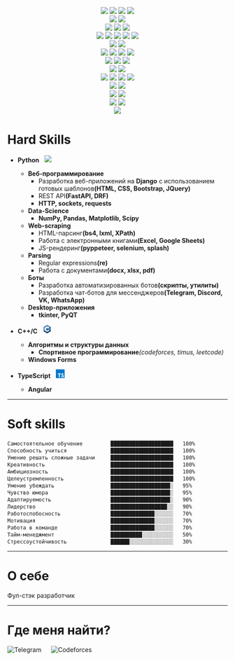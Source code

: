
<p align="center">
  <img src="https://img.shields.io/badge/Python-3776AB?style=for-the-badge&logo=python&logoColor=white">
  <img src="https://img.shields.io/badge/Django-092E20?style=for-the-badge&logo=django&logoColor=white">
  <img src="https://img.shields.io/badge/NumPy-3776AB?style=for-the-badge&logo=numpy&logoColor=white">
  <img src="https://img.shields.io/badge/Pandas-0078D4?style=for-the-badge&logo=pandas&logoColor=white">

  <br>

  <img src="https://img.shields.io/badge/SQLite-07405E?style=for-the-badge&logo=sqlite&logoColor=white">
  <img src="https://img.shields.io/badge/PostgreSQL-316192?style=for-the-badge&logo=postgresql&logoColor=white">

  <br>

  <img src="https://img.shields.io/badge/Codeforces-445f9d?style=for-the-badge&logo=Codeforces&logoColor=white">  
  <img src="https://img.shields.io/badge/-LeetCode-FFA116?style=for-the-badge&logo=LeetCode&logoColor=black">
  <img src="https://img.shields.io/badge/-Sololearn-3a464b?style=for-the-badge&logo=Sololearn&logoColor=white">

  <br>
  
  <img src="https://img.shields.io/badge/HTML5-E34F26?style=for-the-badge&logo=html5&logoColor=white">
  <img src="https://img.shields.io/badge/CSS3-1572B6?style=for-the-badge&logo=css3&logoColor=white">
  <img src="https://img.shields.io/badge/JavaScript-F7DF1E?style=for-the-badge&logo=javascript&logoColor=black">
  <img src="https://img.shields.io/badge/Bootstrap-563D7C?style=for-the-badge&logo=bootstrap&logoColor=white">
  <img src="https://img.shields.io/badge/jQuery-0769AD?style=for-the-badge&logo=jquery&logoColor=white">
  
  <br>

  <img src="https://img.shields.io/badge/TypeScript-007ACC?style=for-the-badge&logo=typescript&logoColor=white">
  <img src="https://img.shields.io/badge/Angular-DD0031?style=for-the-badge&logo=angular&logoColor=white">

  <br>

  <img src="https://img.shields.io/badge/C-00599C?style=for-the-badge&logo=c&logoColor=white">
  <img src="https://img.shields.io/badge/C%2B%2B-00599C?style=for-the-badge&logo=c%2B%2B&logoColor=white">
  <img src="https://img.shields.io/badge/Go-00ADD8?style=for-the-badge&logo=go&logoColor=white">
  <img src="https://img.shields.io/badge/Kotlin-0095D5?&style=for-the-badge&logo=kotlin&logoColor=white">
  
  <br>

  <img src="https://img.shields.io/badge/Jupyter-F38020?style=for-the-badge&logo=jupyter&logoColor=white">
  <img src="https://img.shields.io/badge/Markdown-000000?style=for-the-badge&logo=markdown&logoColor=white">
  <img src="https://img.shields.io/badge/LaTeX-1f425f?style=for-the-badge&logo=latex&logoColor=white">

  <br>

  <img src="https://img.shields.io/badge/Shell_Script-121011?style=for-the-badge&logo=gnu-bash&logoColor=white">
  <img src="https://img.shields.io/badge/Powershell-2CA5E0?style=for-the-badge&logo=powershell&logoColor=white">
  
  <br>
  
  <img src="https://img.shields.io/badge/Microsoft_Word-2B579A?style=for-the-badge&logo=microsoft-word&logoColor=white">
  <img src="https://img.shields.io/badge/Microsoft_Excel-217346?style=for-the-badge&logo=microsoft-excel&logoColor=white">
  <img src="https://img.shields.io/badge/Google%20Sheets-34A853?style=for-the-badge&logo=google-sheets&logoColor=white">
  <img src="https://img.shields.io/badge/PDF-840010?style=for-the-badge&logo=adobe&logoColor=white">
  
  <br>
  
  <img src="https://img.shields.io/badge/NVIDIA-GTX1660ti-76B900?style=for-the-badge&logo=nvidia&logoColor=white">
  <img src="https://img.shields.io/badge/AMD-Ryzen_7_4800H-ED1C24?style=for-the-badge&logo=amd&logoColor=white">
  
  <br>
  
  <img src="https://img.shields.io/badge/Visual_Studio_Code-0078D4?style=for-the-badge&logo=visual%20studio%20code&logoColor=white">
  <img src="https://img.shields.io/badge/Google_chrome-4285F4?style=for-the-badge&logo=Google-chrome&logoColor=white">

  <br>
  
  <img src="https://img.shields.io/badge/Linux-FCC624?style=for-the-badge&logo=linux&logoColor=black">
  <img src="https://img.shields.io/badge/Windows-0078D6?style=for-the-badge&logo=windows&logoColor=white">
  
  <br>
  
  <img src="https://img.shields.io/badge/FL.ru-6FDA44?style=for-the-badge&logo=Upwork&logoColor=white">
<p>
  
# Hard Skills
* **Python** &nbsp; <img width=20 src="https://raw.githubusercontent.com/Thomas-George-T/Thomas-George-T/master/assets/python.svg">
  * **Веб-программирование**
      * Разработка веб-приложений на **Django** с использованием готовых шаблонов<b>(HTML, CSS, Bootstrap, JQuery)</b> 
      * REST API<b>(FastAPI, DRF)</b>
      * **HTTP, sockets, requests**
  * **Data-Science**
      * **NumPy, Pandas, Matplotlib, Scipy**
  * **Web-scraping**
      * HTML-парсинг<b>(bs4, lxml, XPath)</b>
      * Работа с электронными книгами<b>(Excel, Google Sheets)</b>
      * JS-рендеринг<b>(pyppeteer, selenium, splash)</b>
  * **Parsing**
      * Regular expressions<b>(re)</b>
      * Работа с документами<b>(docx, xlsx, pdf)</b>
  * **Боты**
      * Разработка автоматизированных ботов<b>(скрипты, утилиты)</b>
      * Разработка чат-ботов для мессенджеров<b>(Telegram, Discord, VK, WhatsApp)</b>
  * **Desktop-приложения**
      * **tkinter, PyQT**

* **C++/C** &nbsp; <img height="20" src="https://raw.githubusercontent.com/github/explore/80688e429a7d4ef2fca1e82350fe8e3517d3494d/topics/cpp/cpp.png">
  * <b>Алгоритмы и структуры данных</b>
      * <b>Спортивное программирование</b><i>(codeforces, timus, leetcode)</i>
  * <b>Windows Forms</b>
* **TypeScript** &nbsp; <img height="20" src="https://raw.githubusercontent.com/github/explore/80688e429a7d4ef2fca1e82350fe8e3517d3494d/topics/typescript/typescript.png">
  * **Angular**

<hr>

# Soft skills

```text
Самостоятельное обучение         ████████████████████   100% 
Способность учиться              ████████████████████   100%
Умение решать сложные задачи     ████████████████████   100%
Креативность                     ████████████████████   100%
Амбициозность                    ████████████████████   100%
Целеустремленность               ████████████████████   100%
Умение убеждать                  ███████████████████░   95%
Чувство юмора                    ███████████████████░   95%
Адаптируемость                   ███████████████████░   90%
Лидерство                        ██████████████████░░   90%
Работоспобосность                ██████████████░░░░░░   70%
Мотивация                        ██████████████░░░░░░   70%
Работа в команде                 ██████████████░░░░░░   70%
Тайм-менеджмент                  ██████████░░░░░░░░░░   50%
Стрессоустойчивость              ██████░░░░░░░░░░░░░░   30%
```

<hr>

 

# О себе
  Фул-стэк разработчик

<hr>

# Где меня найти?

<a target="_blank" href="https://t.me/archon1999/">
  <img align="left" alt="Telegram" width="100px" src="https://img.shields.io/badge/Telegram-445f9d?style=for-the-badge&logo=Telegram&logoColor=white"/>
</a>

<a target="_blank" href="https://codeforces.com/profile/Odminbey">
  <img align="left" alt="Codeforces" src="https://cp-logo.vercel.app/codeforces/Odminbey" />
</a>
